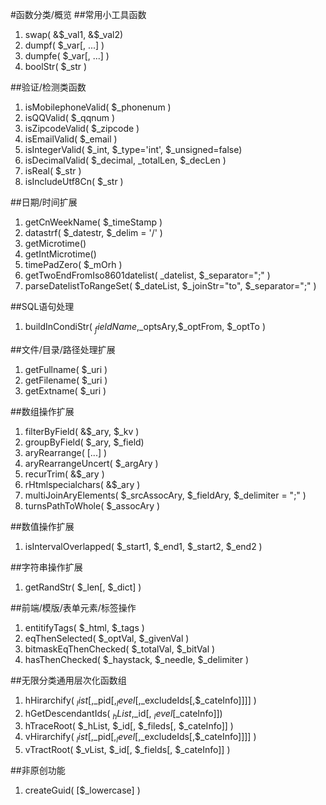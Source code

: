 #函数分类/概览
##常用小工具函数
1.	swap( &$_val1, &$_val2)
2.	dumpf( $_var[, ...] )
3.	dumpfe( $_var[, ...] )
3.	boolStr( $_str )

##验证/检测类函数
1. isMobilephoneValid( $_phonenum )
2. isQQValid( $_qqnum )
3. isZipcodeValid( $_zipcode )
4. isEmailValid( $_email )
5. isIntegerValid( $_int, $_type='int', $_unsigned=false)
6. isDecimalValid( $_decimal, _totalLen, $_decLen )
7. isReal( $_str )
7. isIncludeUtf8Cn( $_str )

##日期/时间扩展
1.	getCnWeekName( $_timeStamp )
2.	datastrf( $_datestr, $_delim = '/' )
3.	getMicrotime()
4.	getIntMicrotime()
5.	timePadZero( $_mOrh )
6.	getTwoEndFromIso8601datelist( _datelist, $_separator=";" )
7.	parseDatelistToRangeSet( $_dateList, $_joinStr="to", $_separator=";" )

##SQL语句处理
1. buildInCondiStr( $_fieldName,$_optsAry,$_optFrom, $_optTo )


##文件/目录/路径处理扩展
1.	getFullname( $_uri )  
2.	getFilename( $_uri )
3.	getExtname( $_uri )

##数组操作扩展
1.	filterByField( &$_ary, $_kv )
2.	groupByField( $_ary, $_field)
3.	aryRearrange( [...] )
4.	aryRearrangeUncert( $_argAry )
5.	recurTrim( &$_ary )
6.	rHtmlspecialchars( &$_ary )
7.	multiJoinAryElements( $_srcAssocAry, $_fieldAry, $_delimiter = ";" )
8.	turnsPathToWhole( $_assocAry )

##数值操作扩展
1.	isIntervalOverlapped( $_start1, $_end1, $_start2, $_end2 )

##字符串操作扩展
1.	getRandStr( $_len[, $_dict] )

##前端/模版/表单元素/标签操作
1.	entitifyTags( $_html, $_tags )
2.	eqThenSelected( $_optVal, $_givenVal )
3.	bitmaskEqThenChecked( $_totalVal, $_bitVal )
4.	hasThenChecked( $_haystack, $_needle, $_delimiter )

##无限分类通用层次化函数组
1. hHirarchify( $_list[,$_pid[,$_level[,$_excludeIds[,$_cateInfo]]]] )
2. hGetDescendantIds( $_hList,$_id[, $_level[$_cateInfo]])
3. hTraceRoot( $_hList, $_id[, $_fileds[, $_cateInfo]] )
4. vHirarchify( $_list[,$_pid[,$_level[,$_excludeIds[,$_cateInfo]]]] )
5. vTractRoot( $_vList, $_id[, $_fields[, $_cateInfo]] )

##非原创功能
1.	createGuid( [$_lowercase] )